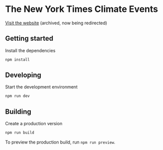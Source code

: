 # The New York Times Climate Events

[Visit the website](https://climate-events.nytimes.com) (archived, now being redirected)

## Getting started

Install the dependencies

```bash
npm install
```

## Developing

Start the development environment

```bash
npm run dev
```

## Building

Create a production version

```bash
npm run build
```

To preview the production build, run `npm run preview`.
